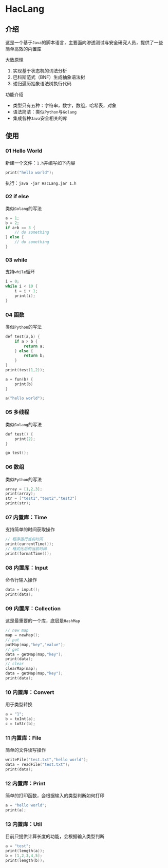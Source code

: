 # HacLang

## 介绍

这是一个基于`Java`的脚本语言，主要面向渗透测试与安全研究人员，提供了一些简单高效的内置库

大致原理
1. 实现基于状态机的词法分析
2. 巴科斯范式（BNF）生成抽象语法树
3. 递归遍历抽象语法树执行代码

功能介绍
- 类型只有五种：字符串，数字，数组，哈希表，对象
- 语法简洁：类似`Python`与`Golang`
- 集成各种`Java`安全相关的库

## 使用

### 01 Hello World

新建一个文件：`1.h`并编写如下内容

```cpp
print("hello world");
```

执行：`java -jar HacLang.jar 1.h`

### 02 if else

类似`Golang`的写法

```cpp
a = 1;
b = 2;
if a+b == 3 {
    // do something
} else {
    // do something
}
```

### 03 while

支持`while`循环

```cpp
i = 0;
while i < 10 {
    i = i + 1;
    print(i);
}
```

### 04 函数

类似`Python`的写法

```cpp
def test(a,b) {
    if a > b {
        return a;
    } else {
        return b;
    }
}
print(test(1,2));

a = fun(b) {
    print(b)
}

a("hello world");
```

### 05 多线程

类似`Golang`的写法

```cpp
def test() {
    print(2);
}

go test();
```

### 06 数组

类似`Python`的写法

```cpp
array = [1,2,3];
print(array);
str = ["test1","test2","test3"]
print(str);
```

### 07 内置库：Time

支持简单的时间获取操作

```cpp
// 程序运行当前时间
print(currentTime());
// 格式化后的当前时间
print(formatTime());
```

### 08 内置库：Input

命令行输入操作

```cpp
data = input();
print(data);
```

### 09 内置库：Collection

这是最重要的一个库，底层是`HashMap`

```cpp
// new map
map = newMap();
// put
putMap(map,"key","value");
// get
data = getMap(map,"key");
print(data);
// clear
clearMap(map);
data = getMap(map,"key");
print(data);
```

### 10 内置库：Convert

用于类型转换

```cpp
a = "1";
b = toInt(a);
c = toStr(b);
```

### 11 内置库：File

简单的文件读写操作

```cpp
writeFile("test.txt","hello world");
data = readFile("test.txt");
print(data);
```

### 12 内置库：Print

简单的打印函数，会根据输入的类型判断如何打印

```cpp
a = "hello world";
print(a);
```

### 13 内置库：Util

目前只提供计算长度的功能，会根据输入类型判断

```cpp
a = "test";
print(length(a));
b = [1,2,3,4,5];
print(length(b));
```